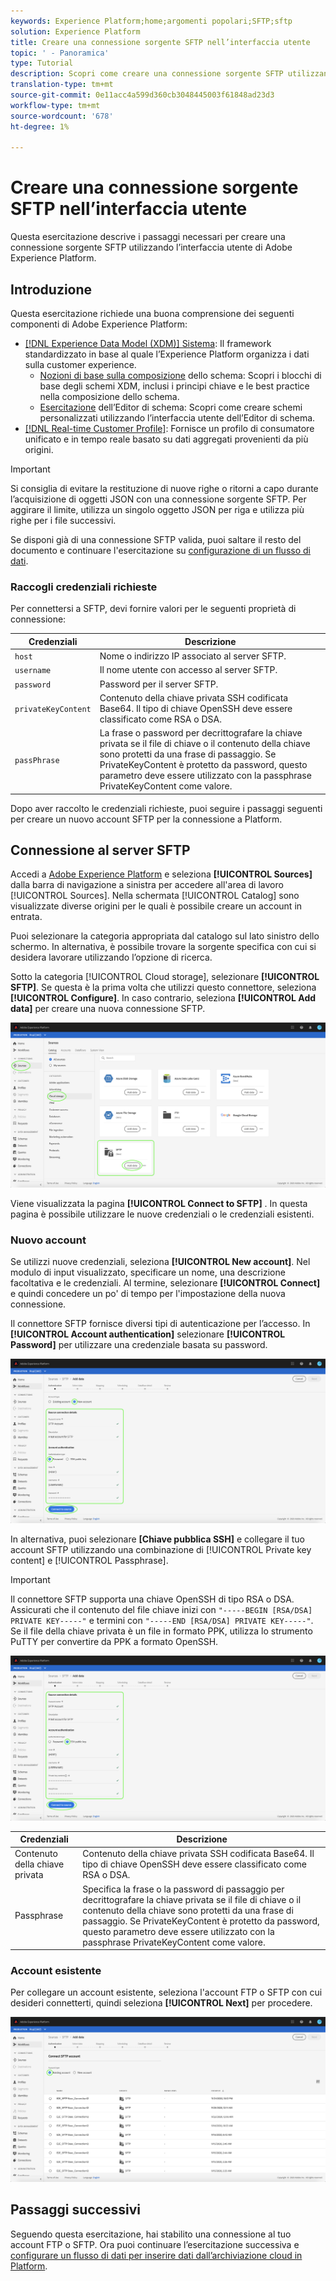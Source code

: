 ```yaml
---
keywords: Experience Platform;home;argomenti popolari;SFTP;sftp
solution: Experience Platform
title: Creare una connessione sorgente SFTP nell’interfaccia utente
topic: ' - Panoramica'
type: Tutorial
description: Scopri come creare una connessione sorgente SFTP utilizzando l’interfaccia utente Adobe Experience Platform.
translation-type: tm+mt
source-git-commit: 0e11acc4a599d360cb3048445003f61848ad23d3
workflow-type: tm+mt
source-wordcount: '678'
ht-degree: 1%

---
```



# Creare una connessione sorgente SFTP nell’interfaccia utente

Questa esercitazione descrive i passaggi necessari per creare una connessione sorgente SFTP utilizzando l’interfaccia utente di Adobe Experience Platform.

## Introduzione

Questa esercitazione richiede una buona comprensione dei seguenti componenti di Adobe Experience Platform:

* [[!DNL Experience Data Model (XDM)] Sistema](../../../../../xdm/home.md): Il framework standardizzato in base al quale l’Experience Platform organizza i dati sulla customer experience.
   * [Nozioni di base sulla composizione](../../../../../xdm/schema/composition.md) dello schema: Scopri i blocchi di base degli schemi XDM, inclusi i principi chiave e le best practice nella composizione dello schema.
   * [Esercitazione](../../../../../xdm/tutorials/create-schema-ui.md) dell’Editor di schema: Scopri come creare schemi personalizzati utilizzando l’interfaccia utente dell’Editor di schema.
* [[!DNL Real-time Customer Profile]](../../../../../profile/home.md): Fornisce un profilo di consumatore unificato e in tempo reale basato su dati aggregati provenienti da più origini.

>[!IMPORTANT]
>
>Si consiglia di evitare la restituzione di nuove righe o ritorni a capo durante l’acquisizione di oggetti JSON con una connessione sorgente SFTP. Per aggirare il limite, utilizza un singolo oggetto JSON per riga e utilizza più righe per i file successivi.

Se disponi già di una connessione SFTP valida, puoi saltare il resto del documento e continuare l&#39;esercitazione su [configurazione di un flusso di dati](../../dataflow/batch/cloud-storage.md).

### Raccogli credenziali richieste

Per connettersi a SFTP, devi fornire valori per le seguenti proprietà di connessione:

| Credenziali | Descrizione |
| ---------- | ----------- |
| `host` | Nome o indirizzo IP associato al server SFTP. |
| `username` | Il nome utente con accesso al server SFTP. |
| `password` | Password per il server SFTP. |
| `privateKeyContent` | Contenuto della chiave privata SSH codificata Base64. Il tipo di chiave OpenSSH deve essere classificato come RSA o DSA. |
| `passPhrase` | La frase o password per decrittografare la chiave privata se il file di chiave o il contenuto della chiave sono protetti da una frase di passaggio. Se PrivateKeyContent è protetto da password, questo parametro deve essere utilizzato con la passphrase PrivateKeyContent come valore. |

Dopo aver raccolto le credenziali richieste, puoi seguire i passaggi seguenti per creare un nuovo account SFTP per la connessione a Platform.

## Connessione al server SFTP

Accedi a [Adobe Experience Platform](https://platform.adobe.com) e seleziona **[!UICONTROL Sources]** dalla barra di navigazione a sinistra per accedere all&#39;area di lavoro [!UICONTROL Sources]. Nella schermata [!UICONTROL Catalog] sono visualizzate diverse origini per le quali è possibile creare un account in entrata.

Puoi selezionare la categoria appropriata dal catalogo sul lato sinistro dello schermo. In alternativa, è possibile trovare la sorgente specifica con cui si desidera lavorare utilizzando l’opzione di ricerca.

Sotto la categoria [!UICONTROL Cloud storage], selezionare **[!UICONTROL SFTP]**. Se questa è la prima volta che utilizzi questo connettore, seleziona **[!UICONTROL Configure]**. In caso contrario, seleziona **[!UICONTROL Add data]** per creare una nuova connessione SFTP.

![catalogo](../../../../images/tutorials/create/sftp/catalog.png)

Viene visualizzata la pagina **[!UICONTROL Connect to SFTP]** . In questa pagina è possibile utilizzare le nuove credenziali o le credenziali esistenti.

### Nuovo account

Se utilizzi nuove credenziali, seleziona **[!UICONTROL New account]**. Nel modulo di input visualizzato, specificare un nome, una descrizione facoltativa e le credenziali. Al termine, selezionare **[!UICONTROL Connect]** e quindi concedere un po&#39; di tempo per l&#39;impostazione della nuova connessione.

Il connettore SFTP fornisce diversi tipi di autenticazione per l’accesso. In **[!UICONTROL Account authentication]** selezionare **[!UICONTROL Password]** per utilizzare una credenziale basata su password.

![connect-password](../../../../images/tutorials/create/sftp/password.png)

In alternativa, puoi selezionare **[Chiave pubblica SSH]** e collegare il tuo account SFTP utilizzando una combinazione di [!UICONTROL Private key content] e [!UICONTROL Passphrase].

>[!IMPORTANT]
>
>Il connettore SFTP supporta una chiave OpenSSH di tipo RSA o DSA. Assicurati che il contenuto del file chiave inizi con `"-----BEGIN [RSA/DSA] PRIVATE KEY-----"` e termini con `"-----END [RSA/DSA] PRIVATE KEY-----"`. Se il file della chiave privata è un file in formato PPK, utilizza lo strumento PuTTY per convertire da PPK a formato OpenSSH.

![connect-ssh](../../../../images/tutorials/create/sftp/ssh.png)

| Credenziali | Descrizione |
| ---------- | ----------- |
| Contenuto della chiave privata | Contenuto della chiave privata SSH codificata Base64. Il tipo di chiave OpenSSH deve essere classificato come RSA o DSA. |
| Passphrase | Specifica la frase o la password di passaggio per decrittografare la chiave privata se il file di chiave o il contenuto della chiave sono protetti da una frase di passaggio. Se PrivateKeyContent è protetto da password, questo parametro deve essere utilizzato con la passphrase PrivateKeyContent come valore. |

### Account esistente

Per collegare un account esistente, seleziona l&#39;account FTP o SFTP con cui desideri connetterti, quindi seleziona **[!UICONTROL Next]** per procedere.

![esistente](../../../../images/tutorials/create/sftp/existing.png)

## Passaggi successivi

Seguendo questa esercitazione, hai stabilito una connessione al tuo account FTP o SFTP. Ora puoi continuare l’esercitazione successiva e [configurare un flusso di dati per inserire dati dall’archiviazione cloud in Platform](../../dataflow/batch/cloud-storage.md).